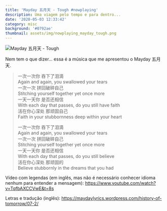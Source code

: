 ```yaml
---
title: 'Mayday 五月天 - Tough #nowplaying'
description: Uma viagem pelo tempo e para dentro...
date: '2020-05-03 12:33:42'
category: misc
background: '#0792ae'
thumbnail: assets/img/nowplaying_mayday_tough.png
---
```

![Mayday 五月天 - Tough](assets/img/nowplaying_mayday_tough.png "Mayday 五月天 - Tough")

Nem tem o que dizer... essa é a música que me apresentou o Mayday 五月天. 

> 一次一次你 吞下了泪滴\
> Again and again, you swallowed your tears\
> 一次一次 拼回破碎自己\
> Stitching yourself together yet once more\
> 一天一天你 是否还相信\
> With each day that passes, do you still have faith\
> 活在你心深处 那顽固自己\
> Faith in your stubbornness deep within your heart
>
> 一次一次你 吞下了泪滴\
> Again and again, you swallowed your tears\
> 一次一次 拼回破碎自己\
> Stitching yourself together yet once more\
> 一天一天你 是否还相信\
> With each day that passes, do you still believe\
> 活在你心深处 那顽固的\
> Believe stubbornly in the dreams that you had

Vídeo com legendas (em inglês, mas não é necessário conhecer idioma nenhum para entender a mensagem): <https://www.youtube.com/watch?v=TqfbAXCCVwE&t=8s>

Letras e tradução (inglês): <https://maydaylyrics.wordpress.com/history-of-tomorrow/07-2/>
